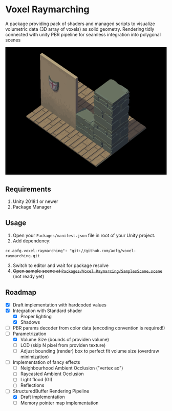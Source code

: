 # Voxel Raymarching
A package providing pack of shaders and managed scripts to visualize volumetric data (3D array of voxels) as solid geometry. Rendering tidly connected with unity PBR pipeline for seamless integration into polygonal scenes

![Voxel raymarching preview](img/preview.png)

## Requirements

1) Unity 2018.1 or newer
2) Package Manager

## Usage

1. Open your `Packages/manifest.json` file in root of your Unity project.
2. Add dependency: 
```
cc.aofg.voxel-raymarching": "git://github.com/aofg/voxel-raymarching.git
```
3. Switch to editor and wait for package resolve
4. ~~Open sample scene at `Packages/Voxel Raymarcing/SamplesScene.scene`~~ (not ready yet)

## Roadmap

- [x] Draft implementation with hardcoded values
- [x] Integration with Standard shader
    - [x] Proper lighting
    - [x] Shadows
- [ ] PBR params decoder from color data (encoding convention is required!)
- [ ] Parametrization
    - [x] Volume Size (bounds of providen volume)
    - [ ] LOD (skip N pixel from providen texture)
    - [ ] Adjust bounding (render) box to perfect fit volume size (overdraw minimization)
- [ ] Implementation of fancy effects
    - [ ] Neighbourhood Ambient Occlusion ("vertex ao")
    - [ ] Raycasted Ambient Occlusion
    - [ ] Light flood (GI)
    - [ ] Reflections
- [ ] StructuredBuffer Rendering Pipeline
    - [x] Draft implementation
    - [ ] Memory pointer map implementation
